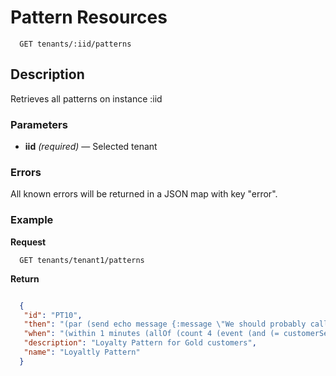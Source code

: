 # Pattern Resources

```
  GET tenants/:iid/patterns
```

## Description

Retrieves all patterns on instance :iid


### Parameters

- **iid** _(required)_ — Selected tenant

### Errors

All known errors will be returned in a JSON map with key "error".


### Example

**Request**

```
  GET tenants/tenant1/patterns
```

**Return**

```json

  {
   "id": "PT10",
   "then": "(par (send echo message {:message \"We should probably call the customer\"}) (send echo message {:message \"We should probably call the customer now now now now\"}))",
   "when": "(within 1 minutes (allOf (count 4 (event (and (= customerSegment \"Gold\") (= eventType \"flcheck\")))) (event (and (= customerSegment \"Gold\") (= eventType \"cnclTicket\"))))))",
   "description": "Loyalty Pattern for Gold customers",
   "name": "Loyaltly Pattern"
  }


```

